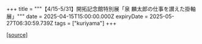 +++
title = """【4/15-5/31】開拓記念館特別展「泉 麟太郎の仕事を讃えた掛軸展」"""
date = 2025-04-15T15:00:00.000Z
expiryDate = 2025-05-27T06:30:59.739Z
tags = ["kuriyama"]
+++


[[source]](https://www.town.kuriyama.hokkaido.jp/soshiki/55/31491.html)
